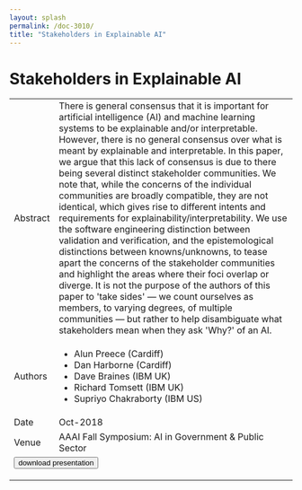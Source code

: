```yaml
---
layout: splash
permalink: /doc-3010/
title: "Stakeholders in Explainable AI"
---
```


# Stakeholders in Explainable AI

<table>
    <tbody>
    <tr>
        <td>Abstract</td>
        <td>There is general consensus that it is important for artificial intelligence (AI) and machine learning systems to be explainable and/or interpretable. However, there is no general consensus over what is meant by explainable and interpretable. In this paper, we argue that this lack of consensus is due to there being several distinct stakeholder communities. We note that, while the concerns of the individual communities are broadly compatible, they are not identical, which gives rise to different intents and requirements for explainability/interpretability. We use the software engineering distinction between validation and verification, and the epistemological distinctions between knowns/unknowns, to tease apart the concerns of the stakeholder communities and highlight the areas where their foci overlap or diverge. It is not the purpose of the authors of this paper to 'take sides' — we count ourselves as members, to varying degrees, of multiple communities — but rather to help disambiguate what stakeholders mean when they ask 'Why?' of an AI.</td>
    </tr>
    <tr>
        <td>Authors</td>
        <td>
            <ul>
                <li>Alun Preece (Cardiff)</li>
                <li>Dan Harborne (Cardiff)</li>
                <li>Dave Braines (IBM UK)</li>
                <li>Richard Tomsett (IBM UK)</li>
                <li>Supriyo Chakraborty (IBM US)</li>
            </ul>
        </td>
    </tr>
    <tr>
        <td>Date</td>
        <td>Oct-2018</td>
    </tr>
    <tr>
        <td>Venue</td>
        <td>AAAI Fall Symposium: AI in Government & Public Sector</td>
    </tr>
        <tr>
            <td colspan="2">
                <form method="get" action="https://dais-ita.org/sites/default/files/2519-slides.pdf">
                    <button type="submit">download presentation</button>
                </form>
            </td>
        </tr>
    </tbody>
</table>
